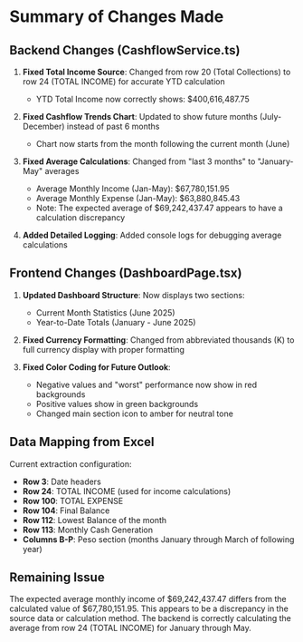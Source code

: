 # Summary of Changes Made

## Backend Changes (CashflowService.ts)

1. **Fixed Total Income Source**: Changed from row 20 (Total Collections) to row 24 (TOTAL INCOME) for accurate YTD calculation
   - YTD Total Income now correctly shows: $400,616,487.75

2. **Fixed Cashflow Trends Chart**: Updated to show future months (July-December) instead of past 6 months
   - Chart now starts from the month following the current month (June)

3. **Fixed Average Calculations**: Changed from "last 3 months" to "January-May" averages
   - Average Monthly Income (Jan-May): $67,780,151.95
   - Average Monthly Expense (Jan-May): $63,880,845.43
   - Note: The expected average of $69,242,437.47 appears to have a calculation discrepancy

4. **Added Detailed Logging**: Added console logs for debugging average calculations

## Frontend Changes (DashboardPage.tsx)

1. **Updated Dashboard Structure**: Now displays two sections:
   - Current Month Statistics (June 2025)
   - Year-to-Date Totals (January - June 2025)

2. **Fixed Currency Formatting**: Changed from abbreviated thousands (K) to full currency display with proper formatting

3. **Fixed Color Coding for Future Outlook**: 
   - Negative values and "worst" performance now show in red backgrounds
   - Positive values show in green backgrounds
   - Changed main section icon to amber for neutral tone

## Data Mapping from Excel

Current extraction configuration:
- **Row 3**: Date headers
- **Row 24**: TOTAL INCOME (used for income calculations)
- **Row 100**: TOTAL EXPENSE
- **Row 104**: Final Balance
- **Row 112**: Lowest Balance of the month
- **Row 113**: Monthly Cash Generation
- **Columns B-P**: Peso section (months January through March of following year)

## Remaining Issue

The expected average monthly income of $69,242,437.47 differs from the calculated value of $67,780,151.95. This appears to be a discrepancy in the source data or calculation method. The backend is correctly calculating the average from row 24 (TOTAL INCOME) for January through May.